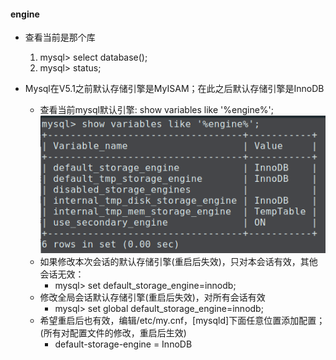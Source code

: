 #### engine
* 查看当前是那个库
  1. mysql> select database(); 
  2. mysql> status;


* Mysql在V5.1之前默认存储引擎是MyISAM；在此之后默认存储引擎是InnoDB

  * 查看当前mysql默认引擎: show variables like '%engine%';![默认引擎](/img/default-engine.png)
  * 如果修改本次会话的默认存储引擎(重启后失效)，只对本会话有效，其他会话无效：
    * mysql> set default_storage_engine=innodb;
  * 修改全局会话默认存储引擎(重启后失效)，对所有会话有效
    * mysql> set global default_storage_engine=innodb;
  * 希望重启后也有效，编辑/etc/my.cnf，[mysqld]下面任意位置添加配置；(所有对配置文件的修改，重启后生效)
    * default-storage-engine = InnoDB